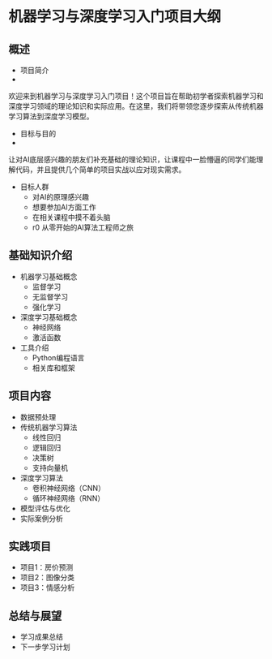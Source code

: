 
# 机器学习与深度学习入门项目大纲

## 概述
- 项目简介
- 
欢迎来到机器学习与深度学习入门项目！这个项目旨在帮助初学者探索机器学习和深度学习领域的理论知识和实际应用。在这里，我们将带领您逐步探索从传统机器学习算法到深度学习模型。

- 目标与目的
- 
让对AI底层感兴趣的朋友们补充基础的理论知识，让课程中一脸懵逼的同学们能理解代码，并且提供几个简单的项目实战以应对现实需求。

- 目标人群
  - 对AI的原理感兴趣
  - 想要参加AI方面工作
  - 在相关课程中摸不着头脑
  - r0 从零开始的AI算法工程师之旅

## 基础知识介绍
- 机器学习基础概念
  - 监督学习
  - 无监督学习
  - 强化学习
- 深度学习基础概念
  - 神经网络
  - 激活函数
- 工具介绍
  - Python编程语言
  - 相关库和框架

## 项目内容
- 数据预处理
- 传统机器学习算法
  - 线性回归
  - 逻辑回归
  - 决策树
  - 支持向量机
- 深度学习算法
  - 卷积神经网络（CNN）
  - 循环神经网络（RNN）
- 模型评估与优化
- 实际案例分析

## 实践项目
- 项目1：房价预测
- 项目2：图像分类
- 项目3：情感分析

## 总结与展望
- 学习成果总结
- 下一步学习计划
